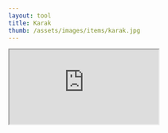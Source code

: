 ```yaml
---
layout: tool
title: Karak
thumb: /assets/images/items/karak.jpg
---
```


<iframe src="http://magic-items.herokuapp.com/item/embed/7w3hzfh"></iframe>
